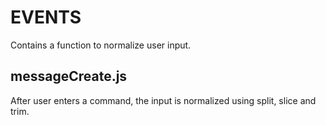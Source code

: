 # EVENTS

Contains a function to normalize user input.

## messageCreate.js

After user enters a command, the input is normalized using split, slice and trim.
